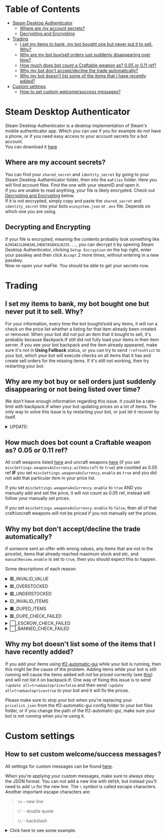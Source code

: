 # Table of Contents

- [Steam Desktop Authenticator](#steam-desktop-authenticator)
     - [Where are my account secrets?](#where-are-my-account-secrets)
     - [Decrypting and Encrypting](#decrypting-and-encrypting)
- [Trading](#trading)
     - [I set my items to bank, my bot bought one but never put it to sell. Why?](#trading)
     - [Why are my bot buy/sell orders just suddenly disappearing over time?](#trading)
     - [How much does bot count a Craftable weapon as? 0.05 or 0.11 ref?](#trading)
     - [Why my bot don't accept/decline the trade automatically?](#why-my-bot-dont-acceptdecline-the-trade-automatically)
     - [Why my bot doesn't list some of the items that I have recently added?](#why-my-bot-doesnt-list-some-of-the-items-that-i-have-recently-added)
- [Custom settings](#custom-settings)
     - [How to set custom welcome/success messages?](#how-to-set-custom-welcomesuccess-messages)

# Steam Desktop Authenticator
Steam Desktop Authenticator is a desktop implementation of Steam's mobile authenticator app. Which you can use if you for example do not have a phone, or if you need easy access to your account secrets for a bot account.  
You can download it [here](https://github.com/Jessecar96/SteamDesktopAuthenticator)  

## Where are my account secrets?
You can find your `shared_secret` and `identity_secret` by going to your Steam Desktop Authenticator folder, then into the `maFiles` folder. Here you will find account files. Find the one with your steamID and open it.  
If you are unable to read anything, your file is likely encrypted. Check out [Decrypting and Encrypting](#decryptingandencrypting) below.  
If it is not encrypted, simply copy and paste the `shared_secret` and `identity_secret` into your bots `ecosystem.json` or `.env` file. Depends on which one you are using.  

## Decrypting and Encrypting
If your file is encrypted, meaning the contents probably look something like `AJHSASJLDHASKLJHD87ASDASLNJ3S...`, you can decrypt it by opening Steam Desktop Authenticator, clicking `Setup Encryption` on the top right, enter your passkey and then click `Accept` 2 more times, without entering in a new passkey.  
Now re-open your maFile. You should be able to get your secrets now.

# Trading

## I set my items to bank, my bot bought one but never put it to sell. Why?
For your information, every time the bot bought/sold any items, it will run a check on the price list whether a listing for that item already been created or removed. When your bot did not put an item that it bought to sell, it's probably because Backpack.tf still did not fully load your items in their item server. If you see your bot backpack and the item already appeared, make sure it's not in **Using Fallback** status, or you can try to send `!refreshlist` to your bot, which your bot will execute checks on all items that it has and create sell orders for the missing items. If it's still not working, then try restarting your bot.

## Why are my bot buy or sell orders just suddenly disappearing or not being listed over time?
We don't have enough information regarding this issue. It could be a rate-limit with backpack.tf when your bot updating prices on a lot of items. The only way to solve this issue is by restarting your bot, or just let it recover by itself.

<details><summary>UPDATE:</summary>
<p>
An experiment conducted by <a href="https://github.com/SkiLEXx">@SkiLEXx</a> that show the effect of Backpack.tf listings count on time. The timezone is CET (GMT +01:00).
<div align="center"><img src="https://cdn.discordapp.com/attachments/666909760666468377/773688443569700904/unknown.png" alt="Bot1" style="display: block; margin-left: auto; margin-right: auto;"></div>

<div align="center"><img src="https://cdn.discordapp.com/attachments/666909760666468377/773688421943083018/unknown.png" alt="Bot2" style="display: block; margin-left: auto; margin-right: auto;"></div>

Based on the results above, you're about to expect that this will happen sometimes. Most autoprice=true items will be affected by this kind of listings disappearing, because at some point prices.tf burst to update multiple items prices and maybe got rate-limited on backpack.tf.
</p>
</details>

## How much does bot count a Craftable weapon as? 0.05 or 0.11 ref?
All craft weapons listed [here](https://github.com/idinium96/tf2autobot/blob/master/src/lib/data.ts#L171-L454) and uncraft weapons [here](https://github.com/idinium96/tf2autobot/blob/master/src/lib/data.ts#L316-L454) (if you set `miscSettings.weaponsAsCurrency.withUncraft` to `true`) are counted as 0.05 ref **IF** you set `miscSettings.weaponsAsCurrency.enable` as `true` and you did not add that particular item in your price list.

If you set `miscSettings.weaponsAsCurrency.enable` to `true` AND you manually add and set the price, it will not count as 0.05 ref, instead will follow your manually set prices.

If you set `miscSettings.weaponsAsCurrency.enable` to `false`, then all of that craft/uncraft weapons will not be priced if you not manually set the prices.

## Why my bot don't accept/decline the trade automatically?
If someone sent an offer with wrong values, any items that are not in the pricelist, items that already reached maximum stock and etc, and `manualReview.enable` is set to `true`, then you should expect this to happen.

Some descriptions of each reason:
<details><summary>🟥_INVALID_VALUE</summary>
<p>
The value of your side (Asked) and the trade partner side (Offered) and not equal or more. If you want to automatically decline any offer that <b>ONLY</b> has this reason, you need to set <code>offerReceived.invalidValue.autoDecline.enable</code> to <code>true</code>. You can also set an exceptional value for an offer with this reason to be accepted by filling the item sku(s) in the <code>offerReceived.invalidValue.exceptionValue.skus</code> array and set the <code>offerReceived.invalidValue.exceptionValue.valueInRef</code> value. Find more about it <a href="./Configure-your-options.json-file#--on-offer-with-_invalid_value-">here</a>.
</p>
</details>

<details><summary>🟦_OVERSTOCKED</summary>
<p>
Some of their items might already in your bot inventory and will reach or have already reached maximum stock if you accept the trade. The bot will automatically accept overstocked offers by default if the trade partner is overpaying. If you don't want this, simply set <code>offerReceived.overstocked.autoAcceptOverpay</code> to <code>false</code>. If you want your bot to automatically decline any offer that <b>ONLY</b> has this reason, you'll need to set <code>offerReceived.overstocked.autoDecline.enable</code> to <code>true</code>.
</p>
</details>

<details><summary>🟩_UNDERSTOCKED</summary>
<p>
Some of our items will be less than the minimum stock if you accept the trade (if you set the item minimum to other than 0). Your bot will automatically accept understocked offers by default if the trade partner is overpaying. If you don't want this, simply set <code>offerReceived.understocked.autoAcceptOverpay</code> to <code>false</code>. If you want your bot to automatically decline any offer that <b>ONLY</b> has this reason, you'll need to set <code>offerReceived.understocked.autoDecline.enable</code> to <code>true</code>.
</p>
</details>

<details><summary>🟨_INVALID_ITEMS</summary>
<p>
Some of the items are not in your bot price list. If you have used <code>tf2-automatic</code> before, any <code>🟨_INVALID_ITEMS</code> items will not be priced (0 keys, 0 ref value), but <code>TF2Autobot</code> will get the price of that particular item from prices.tf and price it by default. You can disable this feature by changing the <code>offerReceived.invalidItems.givePrice</code> default value to <code>false</code>. Your bot will also accept invalid items offers by default if the trade partner is overpaying (set <code>offerReceived.invalidItems.autoAcceptOverpay</code> to <code>false</code> if you want to disable it).

Don't worry, if your bot has accepted any <code>🟨_INVALID_ITEMS</code>, your bot will mention you (if you enable Discord Webhook for trade summary), AND your bot will automatically add that particular item(s) to the pricelist with <code>intent=sell</code> (if and only if the items are priced with prices.tf).
</p>
</details>

<details><summary>🟫_DUPED_ITEMS</summary>
<p>
The setting for this can be found <a href="./Configure-your-options.json-file#--on-offer-with-_duped_items-">here</a>. <code>offerReceived.duped.enableCheck</code> is set to <code>true</code> by default. If some items the trade partner is/are offering more than <code>offerReceived.duped.minKeys</code> value, then your bot will run a duped check on that particular item. If it's found that it's duped, then you should expect your bot to send this to you. If you want to decline duped items that are more than the <code>manualReview.duped.minKeys</code> value, simply set the <code>offerReceived.duped.autoDecline.enable</code> to <code>true</code>.
</p>
</details>

<details><summary>🟪_DUPE_CHECK_FAILED</summary>
<p>
This might occur if the item is not fully loaded by backpack.tf, which the history page of that particular item is not available.
</p>
</details>

<details><summary>⬜_ESCROW_CHECK_FAILED</summary>
<p>
This can occur when the Steam Client is down. It's temporary but if the trade partner keeps on sending it, you might just manually accept it. Escrow means trade holds, in which your and their items will be held to the Steam items server for some period of time. If you don't care about Escrow, simply set <code>bypass.escrow.allow</code> to <code>true</code>. 
</p>
</details>

<details><summary>⬜_BANNED_CHECK_FAILED</summary>
<p>
This can occur when Steamrep.com or backpack.tf is down. This is temporary and will be back in operation when Steamrep.com or backpack.tf is online. You will need to manually browse the trade partner backpack.tf page to see if that person is banned on Steamrep or not. If you just blindly accept the trade, your bot has the potential of getting banned from using backpack.tf services.
</p>
</details>

## Why my bot doesn't list some of the items that I have recently added?
If you add your items using [tf2-automatic-gui](https://github.com/ZeusJunior/tf2-automatic-gui/) while your bot is running, then this might be the cause of the problem. Adding items while your bot is still running will cause the items added will not be priced correctly (see [this](https://cdn.discordapp.com/attachments/666909760666468377/769802385526226974/unknown.png)) and will not list it on backpack.tf. One way of fixing this issue is to send `!update all=true&autoprice=false` and then send `!update all=true&autoprice=true` to your bot and it will fix the prices.

Please make sure to stop your bot when you're replacing your `pricelist.json` from the tf2-automatic-gui config folder to your bot files folder, or if you change the path of the tf2-automatic-gui, make sure your bot is not running when you're using it.

# Custom settings

## How to set custom welcome/success messages?
All settings for custom messages can be found [here](./Configure-your-options.json-file#-custom-messagereply-).

When you're applying your custom messages, make sure to always obey the JSON format. You can not add a new line with `ENTER`, but instead you'll need to add `\n` for the new line. The `\` symbol is called escape characters. Another important escape characters are:

> `\n` - new line

> `\"` - double quote

> `\\` - backslash

<details><summary>Click here to see some example.</summary>
<p>
<div align="center"><img src="https://cdn.discordapp.com/attachments/666909760666468377/769613063980318750/unknown.png" alt="accept-message" style="display:block;margin-left:auto;margin-right:auto;"></div>

What it looks like in your options.json file:

<b>options.json</b>
<code>"customMessage.success": "/quote ✅Success! The offer went through successfully. Want a bot like this? Visit: https://github.com/idinium96/tf2autobot and join our Discord Server: https://discord.gg/ZrVT7mc\n\nFeel free to leave +rep!\nSteam: https://steamcommunity.com/id/IdiNium-Fumino/\nThanks!",</code>

</p>
</details>
